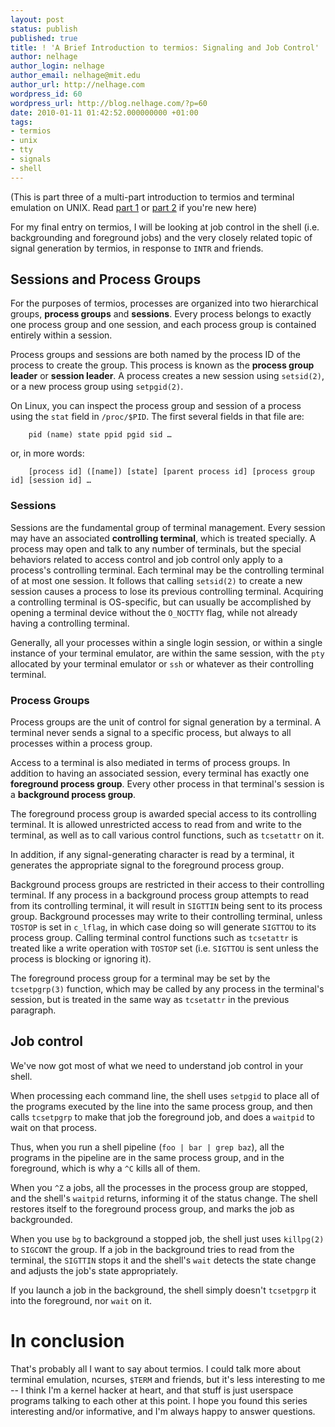 ```yaml
---
layout: post
status: publish
published: true
title: ! 'A Brief Introduction to termios: Signaling and Job Control'
author: nelhage
author_login: nelhage
author_email: nelhage@mit.edu
author_url: http://nelhage.com
wordpress_id: 60
wordpress_url: http://blog.nelhage.com/?p=60
date: 2010-01-11 01:42:52.000000000 +01:00
tags:
- termios
- unix
- tty
- signals
- shell
---
```

(This is part three of a multi-part introduction to termios and
terminal emulation on UNIX. Read [part 1][part-1] or [part 2][part-2]
if you're new here)

[part-1]: http://blog.nelhage.com/archives/14
[part-2]: http://blog.nelhage.com/archives/27

For my final entry on termios, I will be looking at job control in the
shell (i.e. backgrounding and foreground jobs) and the very closely
related topic of signal generation by termios, in response to `INTR`
and friends.

## Sessions and Process Groups

For the purposes of termios, processes are organized into two
hierarchical groups, **process groups** and **sessions**. Every
process belongs to exactly one process group and one session, and each
process group is contained entirely within a session.

Process groups and sessions are both named by the process ID of the
process to create the group. This process is known as the **process
group leader** or **session leader**. A process creates a new session
using `setsid(2)`, or a new process group using `setpgid(2)`.

On Linux, you can inspect the process group and session of a process
using the `stat` field in `/proc/$PID`. The first several fields in
that file are:

        pid (name) state ppid pgid sid …

or, in more words:

        [process id] ([name]) [state] [parent process id] [process group id] [session id] …

### Sessions

Sessions are the fundamental group of terminal management. Every
session may have an associated **controlling terminal**, which is
treated specially. A process may open and talk to any number of
terminals, but the special behaviors related to access control and job
control only apply to a process's controlling terminal. Each terminal
may be the controlling terminal of at most one session. It follows
that calling `setsid(2)` to create a new session causes a process to
lose its previous controlling terminal. Acquiring a controlling
terminal is OS-specific, but can usually be accomplished by opening a
terminal device without the `O_NOCTTY` flag, while not already having
a controlling terminal.

Generally, all your processes within a single login session, or within
a single instance of your terminal emulator, are within the same
session, with the `pty` allocated by your terminal emulator or `ssh`
or whatever as their controlling terminal.

### Process Groups

Process groups are the unit of control for signal generation by a
terminal. A terminal never sends a signal to a specific process, but
always to all processes within a process group.

Access to a terminal is also mediated in terms of process groups. In
addition to having an associated session, every terminal has exactly
one **foreground process group**. Every other process in that
terminal's session is a **background process group**.

The foreground process group is awarded special access to its
controlling terminal. It is allowed unrestricted access to read from
and write to the terminal, as well as to call various control
functions, such as `tcsetattr` on it.

In addition, if any signal-generating character is read by a terminal,
it generates the appropriate signal to the foreground process group.

Background process groups are restricted in their access to their
controlling terminal. If any process in a background process group
attempts to read from its controlling terminal, it will result in
`SIGTTIN` being sent to its process group. Background processes may
write to their controlling terminal, unless `TOSTOP` is set in
`c_lflag`, in which case doing so will generate `SIGTTOU` to its
process group. Calling terminal control functions such as `tcsetattr`
is treated like a write operation with `TOSTOP` set (i.e. `SIGTTOU` is
sent unless the process is blocking or ignoring it).

The foreground process group for a terminal may be set by the
`tcsetpgrp(3)` function, which may be called by any process in the
terminal's session, but is treated in the same way as `tcsetattr` in
the previous paragraph.

## Job control

We've now got most of what we need to understand job control in your
shell.

When processing each command line, the shell uses `setpgid` to place
all of the programs executed by the line into the same process group,
and then calls `tcsetpgrp` to make that job the foreground job, and
does a `waitpid` to wait on that process.

Thus, when you run a shell pipeline (`foo | bar | grep baz`), all the
programs in the pipeline are in the same process group, and in the
foreground, which is why a `^C` kills all of them.

When you `^Z` a jobs, all the processes in the process group are
stopped, and the shell's `waitpid` returns, informing it of the status
change. The shell restores itself to the foreground process group, and
marks the job as backgrounded.

When you use `bg` to background a stopped job, the shell just uses
`killpg(2)` to `SIGCONT` the group. If a job in the background tries
to read from the terminal, the `SIGTTIN` stops it and the shell's
`wait` detects the state change and adjusts the job's state
appropriately.

If you launch a job in the background, the shell simply doesn't
`tcsetpgrp` it into the foreground, nor `wait` on it.

# In conclusion

That's probably all I want to say about termios. I could talk more about terminal emulation, ncurses, `$TERM` and friends, but it's less interesting to me -- I think I'm a kernel hacker at heart, and that stuff is just userspace programs talking to each other at this point. I hope you found this series interesting and/or informative, and I'm always happy to answer questions.
